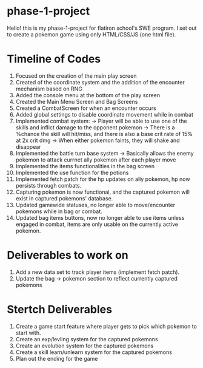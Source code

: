 # phase-1-project
Hello! this is my phase-1-project for flatiron school's SWE program. I set out to create a pokemon game using only HTML/CSS/JS (one html file). 

# Timeline of Codes 
1. Focused on the creation of the main play screen 
2. Created of the coordinate system and the addition of the encounter mechanism based on RNG
3. Added the console menu at the bottom of the play screen
4. Created the Main Menu Screen and Bag Screens
5. Created a CombatScreen for when an encounter occurs
6. Added global settings to disable coordinate movement while in combat
7. Implemented combat system: 
    -> Player will be able to use one of the skills and inflict damage to the opponent pokemon
    -> There is a %chance the skill will hit/miss, and there is also a base crit rate of 15% at 2x crit dmg
    -> When either pokemon faints, they will shake and disappear 
8. Implemented the battle turn base system
    -> Basically allows the enemy pokemon to attack currnet ally pokemon after each player move
9. Implemented the items functionalities in the bag screen
10. Implemented the use function for the potions 
11. Implemented fetch patch for the hp updates on ally pokemon, hp now persists through combats.
12. Capturing pokemon is now functional, and the captured pokemon will exist in captured pokemons' database.
13. Updated gamewide statuses, no longer able to move/encounter pokemons while in bag or combat.
14. Updated bag items buttons, now no longer able to use items unless engaged in combat, items are only usable on the currently active pokemon.



# Deliverables to work on
1. Add a new data set to track player items (implement fetch patch).
2. Update the bag -> pokemon section to reflect currently captured pokemons

# Stertch Deliverables
1. Create a game start feature where player gets to pick which pokemon to start with.
2. Create an exp/levling system for the captured pokemons
3. Create an evolution system for the captured pokemons
4. Create a skill learn/unlearn system for the captured pokemons
2. Plan out the ending for the game